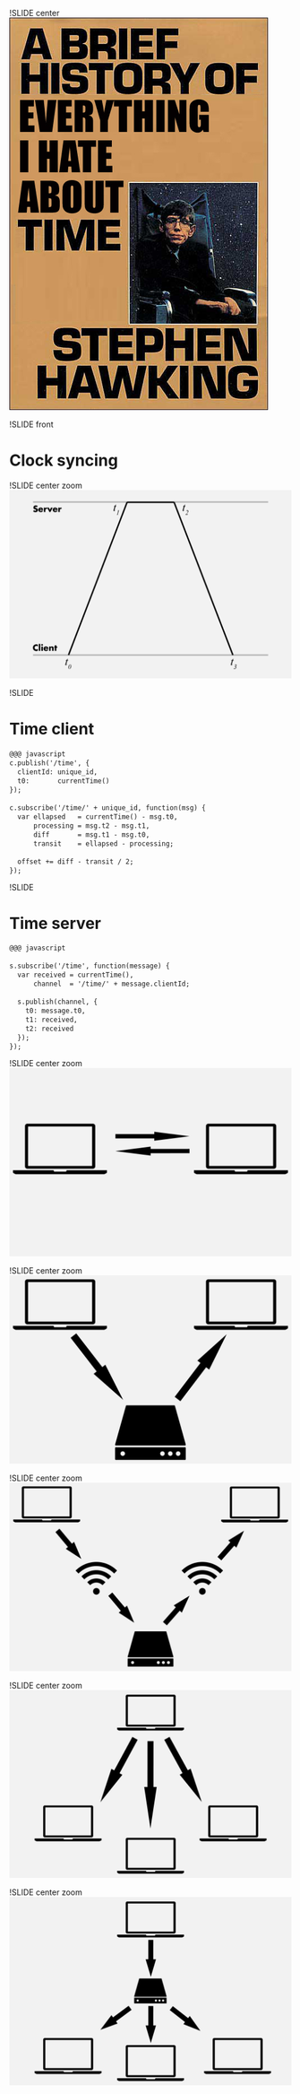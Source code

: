 !SLIDE center
![Brief History of Time](brief-history.jpg)


!SLIDE front
# Clock syncing


!SLIDE center zoom
![NTP](ntp.png)


!SLIDE
# Time client

    @@@ javascript
    c.publish('/time', {
      clientId: unique_id,
      t0:       currentTime()
    });
    
    c.subscribe('/time/' + unique_id, function(msg) {
      var ellapsed   = currentTime() - msg.t0,
          processing = msg.t2 - msg.t1,
          diff       = msg.t1 - msg.t0,
          transit    = ellapsed - processing;
      
      offset += diff - transit / 2;
    });


!SLIDE
# Time server

    @@@ javascript
    
    s.subscribe('/time', function(message) {
      var received = currentTime(),
          channel  = '/time/' + message.clientId;
      
      s.publish(channel, {
        t0: message.t0,
        t1: received,
        t2: received
      });
    });


!SLIDE center zoom
![Linked computers](link-two.png)


!SLIDE center zoom
![Linked computers](link-server.png)


!SLIDE center zoom
![Linked computers](link-wifi.png)


!SLIDE center zoom
![Linked computers](master-slaves.png)


!SLIDE center zoom
![Linked computers](clock-hub.png)

